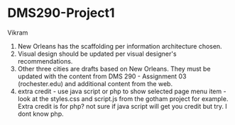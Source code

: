 # DMS290-Project1

Vikram
1) New Orleans has the scaffolding per information architecture chosen.
2) Visual design should be updated per visual designer's recommendations.
3) Other three cities are drafts based on New Orleans.  They must be updated with the content from DMS 290 - Assignment 03 (rochester.edu) and additional content from the web.
4) extra credit - use java script or php to show selected page menu item - look at the styles.css and script.js from the gotham project for example.  Extra credit is for php? not sure if java script will get you credit but try.  I dont know php.
